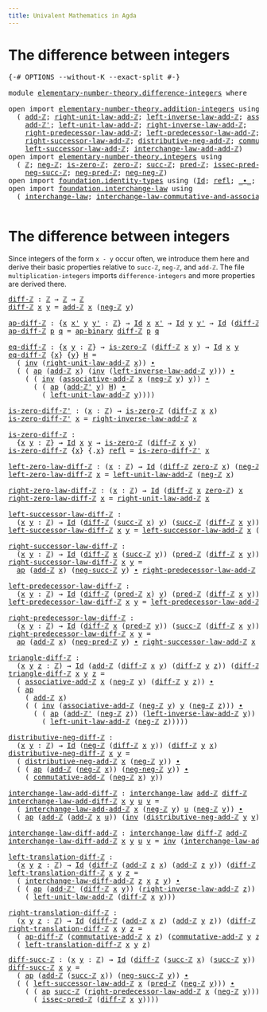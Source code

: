 ```yaml
---
title: Univalent Mathematics in Agda
---
```


# The difference between integers

<pre class="Agda"><a id="90" class="Symbol">{-#</a> <a id="94" class="Keyword">OPTIONS</a> <a id="102" class="Pragma">--without-K</a> <a id="114" class="Pragma">--exact-split</a> <a id="128" class="Symbol">#-}</a>

<a id="133" class="Keyword">module</a> <a id="140" href="elementary-number-theory.difference-integers.html" class="Module">elementary-number-theory.difference-integers</a> <a id="185" class="Keyword">where</a>

<a id="192" class="Keyword">open</a> <a id="197" class="Keyword">import</a> <a id="204" href="elementary-number-theory.addition-integers.html" class="Module">elementary-number-theory.addition-integers</a> <a id="247" class="Keyword">using</a>
  <a id="255" class="Symbol">(</a> <a id="257" href="elementary-number-theory.addition-integers.html#1489" class="Function">add-ℤ</a><a id="262" class="Symbol">;</a> <a id="264" href="elementary-number-theory.addition-integers.html#2042" class="Function">right-unit-law-add-ℤ</a><a id="284" class="Symbol">;</a> <a id="286" href="elementary-number-theory.addition-integers.html#7226" class="Function">left-inverse-law-add-ℤ</a><a id="308" class="Symbol">;</a> <a id="310" href="elementary-number-theory.addition-integers.html#5297" class="Function">associative-add-ℤ</a><a id="327" class="Symbol">;</a>
    <a id="333" href="elementary-number-theory.addition-integers.html#1723" class="Function">add-ℤ&#39;</a><a id="339" class="Symbol">;</a> <a id="341" href="elementary-number-theory.addition-integers.html#1948" class="Function">left-unit-law-add-ℤ</a><a id="360" class="Symbol">;</a> <a id="362" href="elementary-number-theory.addition-integers.html#7735" class="Function">right-inverse-law-add-ℤ</a><a id="385" class="Symbol">;</a>
    <a id="391" href="elementary-number-theory.addition-integers.html#2920" class="Function">right-predecessor-law-add-ℤ</a><a id="418" class="Symbol">;</a> <a id="420" href="elementary-number-theory.addition-integers.html#2438" class="Function">left-predecessor-law-add-ℤ</a><a id="446" class="Symbol">;</a>
    <a id="452" href="elementary-number-theory.addition-integers.html#4028" class="Function">right-successor-law-add-ℤ</a><a id="477" class="Symbol">;</a> <a id="479" href="elementary-number-theory.addition-integers.html#10085" class="Function">distributive-neg-add-ℤ</a><a id="501" class="Symbol">;</a> <a id="503" href="elementary-number-theory.addition-integers.html#6445" class="Function">commutative-add-ℤ</a><a id="520" class="Symbol">;</a>
    <a id="526" href="elementary-number-theory.addition-integers.html#3561" class="Function">left-successor-law-add-ℤ</a><a id="550" class="Symbol">;</a> <a id="552" href="elementary-number-theory.addition-integers.html#8696" class="Function">interchange-law-add-add-ℤ</a><a id="577" class="Symbol">)</a>
<a id="579" class="Keyword">open</a> <a id="584" class="Keyword">import</a> <a id="591" href="elementary-number-theory.integers.html" class="Module">elementary-number-theory.integers</a> <a id="625" class="Keyword">using</a>
  <a id="633" class="Symbol">(</a> <a id="635" href="elementary-number-theory.integers.html#1867" class="Function">ℤ</a><a id="636" class="Symbol">;</a> <a id="638" href="elementary-number-theory.integers.html#3883" class="Function">neg-ℤ</a><a id="643" class="Symbol">;</a> <a id="645" href="elementary-number-theory.integers.html#2155" class="Function">is-zero-ℤ</a><a id="654" class="Symbol">;</a> <a id="656" href="elementary-number-theory.integers.html#2119" class="Function">zero-ℤ</a><a id="662" class="Symbol">;</a> <a id="664" href="elementary-number-theory.integers.html#3458" class="Function">succ-ℤ</a><a id="670" class="Symbol">;</a> <a id="672" href="elementary-number-theory.integers.html#3611" class="Function">pred-ℤ</a><a id="678" class="Symbol">;</a> <a id="680" href="elementary-number-theory.integers.html#4335" class="Function">issec-pred-ℤ</a><a id="692" class="Symbol">;</a>
    <a id="698" href="elementary-number-theory.integers.html#6377" class="Function">neg-succ-ℤ</a><a id="708" class="Symbol">;</a> <a id="710" href="elementary-number-theory.integers.html#6173" class="Function">neg-pred-ℤ</a><a id="720" class="Symbol">;</a> <a id="722" href="elementary-number-theory.integers.html#5621" class="Function">neg-neg-ℤ</a><a id="731" class="Symbol">)</a>
<a id="733" class="Keyword">open</a> <a id="738" class="Keyword">import</a> <a id="745" href="foundation.identity-types.html" class="Module">foundation.identity-types</a> <a id="771" class="Keyword">using</a> <a id="777" class="Symbol">(</a><a id="778" href="foundation-core.identity-types.html#641" class="Datatype">Id</a><a id="780" class="Symbol">;</a> <a id="782" href="foundation-core.identity-types.html#694" class="InductiveConstructor">refl</a><a id="786" class="Symbol">;</a> <a id="788" href="foundation-core.identity-types.html#1239" class="Function Operator">_∙_</a><a id="791" class="Symbol">;</a> <a id="793" href="foundation-core.identity-types.html#1552" class="Function">inv</a><a id="796" class="Symbol">;</a> <a id="798" href="foundation-core.identity-types.html#2853" class="Function">ap</a><a id="800" class="Symbol">;</a> <a id="802" href="foundation-core.identity-types.html#6352" class="Function">ap-binary</a><a id="811" class="Symbol">)</a>
<a id="813" class="Keyword">open</a> <a id="818" class="Keyword">import</a> <a id="825" href="foundation.interchange-law.html" class="Module">foundation.interchange-law</a> <a id="852" class="Keyword">using</a>
  <a id="860" class="Symbol">(</a> <a id="862" href="foundation.interchange-law.html#1641" class="Function">interchange-law</a><a id="877" class="Symbol">;</a> <a id="879" href="foundation.interchange-law.html#1762" class="Function">interchange-law-commutative-and-associative</a><a id="922" class="Symbol">)</a>

</pre>
# The difference between integers

Since integers of the form `x - y` occur often, we introduce them here and derive their basic properties relative to `succ-ℤ`, `neg-ℤ`, and `add-ℤ`. The file `multiplication-integers` imports `difference-integers` and more properties are derived there.

<pre class="Agda"><a id="diff-ℤ"></a><a id="1223" href="elementary-number-theory.difference-integers.html#1223" class="Function">diff-ℤ</a> <a id="1230" class="Symbol">:</a> <a id="1232" href="elementary-number-theory.integers.html#1867" class="Function">ℤ</a> <a id="1234" class="Symbol">→</a> <a id="1236" href="elementary-number-theory.integers.html#1867" class="Function">ℤ</a> <a id="1238" class="Symbol">→</a> <a id="1240" href="elementary-number-theory.integers.html#1867" class="Function">ℤ</a>
<a id="1242" href="elementary-number-theory.difference-integers.html#1223" class="Function">diff-ℤ</a> <a id="1249" href="elementary-number-theory.difference-integers.html#1249" class="Bound">x</a> <a id="1251" href="elementary-number-theory.difference-integers.html#1251" class="Bound">y</a> <a id="1253" class="Symbol">=</a> <a id="1255" href="elementary-number-theory.addition-integers.html#1489" class="Function">add-ℤ</a> <a id="1261" href="elementary-number-theory.difference-integers.html#1249" class="Bound">x</a> <a id="1263" class="Symbol">(</a><a id="1264" href="elementary-number-theory.integers.html#3883" class="Function">neg-ℤ</a> <a id="1270" href="elementary-number-theory.difference-integers.html#1251" class="Bound">y</a><a id="1271" class="Symbol">)</a>

<a id="ap-diff-ℤ"></a><a id="1274" href="elementary-number-theory.difference-integers.html#1274" class="Function">ap-diff-ℤ</a> <a id="1284" class="Symbol">:</a> <a id="1286" class="Symbol">{</a><a id="1287" href="elementary-number-theory.difference-integers.html#1287" class="Bound">x</a> <a id="1289" href="elementary-number-theory.difference-integers.html#1289" class="Bound">x&#39;</a> <a id="1292" href="elementary-number-theory.difference-integers.html#1292" class="Bound">y</a> <a id="1294" href="elementary-number-theory.difference-integers.html#1294" class="Bound">y&#39;</a> <a id="1297" class="Symbol">:</a> <a id="1299" href="elementary-number-theory.integers.html#1867" class="Function">ℤ</a><a id="1300" class="Symbol">}</a> <a id="1302" class="Symbol">→</a> <a id="1304" href="foundation-core.identity-types.html#641" class="Datatype">Id</a> <a id="1307" href="elementary-number-theory.difference-integers.html#1287" class="Bound">x</a> <a id="1309" href="elementary-number-theory.difference-integers.html#1289" class="Bound">x&#39;</a> <a id="1312" class="Symbol">→</a> <a id="1314" href="foundation-core.identity-types.html#641" class="Datatype">Id</a> <a id="1317" href="elementary-number-theory.difference-integers.html#1292" class="Bound">y</a> <a id="1319" href="elementary-number-theory.difference-integers.html#1294" class="Bound">y&#39;</a> <a id="1322" class="Symbol">→</a> <a id="1324" href="foundation-core.identity-types.html#641" class="Datatype">Id</a> <a id="1327" class="Symbol">(</a><a id="1328" href="elementary-number-theory.difference-integers.html#1223" class="Function">diff-ℤ</a> <a id="1335" href="elementary-number-theory.difference-integers.html#1287" class="Bound">x</a> <a id="1337" href="elementary-number-theory.difference-integers.html#1292" class="Bound">y</a><a id="1338" class="Symbol">)</a> <a id="1340" class="Symbol">(</a><a id="1341" href="elementary-number-theory.difference-integers.html#1223" class="Function">diff-ℤ</a> <a id="1348" href="elementary-number-theory.difference-integers.html#1289" class="Bound">x&#39;</a> <a id="1351" href="elementary-number-theory.difference-integers.html#1294" class="Bound">y&#39;</a><a id="1353" class="Symbol">)</a>
<a id="1355" href="elementary-number-theory.difference-integers.html#1274" class="Function">ap-diff-ℤ</a> <a id="1365" href="elementary-number-theory.difference-integers.html#1365" class="Bound">p</a> <a id="1367" href="elementary-number-theory.difference-integers.html#1367" class="Bound">q</a> <a id="1369" class="Symbol">=</a> <a id="1371" href="foundation-core.identity-types.html#6352" class="Function">ap-binary</a> <a id="1381" href="elementary-number-theory.difference-integers.html#1223" class="Function">diff-ℤ</a> <a id="1388" href="elementary-number-theory.difference-integers.html#1365" class="Bound">p</a> <a id="1390" href="elementary-number-theory.difference-integers.html#1367" class="Bound">q</a>

<a id="eq-diff-ℤ"></a><a id="1393" href="elementary-number-theory.difference-integers.html#1393" class="Function">eq-diff-ℤ</a> <a id="1403" class="Symbol">:</a> <a id="1405" class="Symbol">{</a><a id="1406" href="elementary-number-theory.difference-integers.html#1406" class="Bound">x</a> <a id="1408" href="elementary-number-theory.difference-integers.html#1408" class="Bound">y</a> <a id="1410" class="Symbol">:</a> <a id="1412" href="elementary-number-theory.integers.html#1867" class="Function">ℤ</a><a id="1413" class="Symbol">}</a> <a id="1415" class="Symbol">→</a> <a id="1417" href="elementary-number-theory.integers.html#2155" class="Function">is-zero-ℤ</a> <a id="1427" class="Symbol">(</a><a id="1428" href="elementary-number-theory.difference-integers.html#1223" class="Function">diff-ℤ</a> <a id="1435" href="elementary-number-theory.difference-integers.html#1406" class="Bound">x</a> <a id="1437" href="elementary-number-theory.difference-integers.html#1408" class="Bound">y</a><a id="1438" class="Symbol">)</a> <a id="1440" class="Symbol">→</a> <a id="1442" href="foundation-core.identity-types.html#641" class="Datatype">Id</a> <a id="1445" href="elementary-number-theory.difference-integers.html#1406" class="Bound">x</a> <a id="1447" href="elementary-number-theory.difference-integers.html#1408" class="Bound">y</a>
<a id="1449" href="elementary-number-theory.difference-integers.html#1393" class="Function">eq-diff-ℤ</a> <a id="1459" class="Symbol">{</a><a id="1460" href="elementary-number-theory.difference-integers.html#1460" class="Bound">x</a><a id="1461" class="Symbol">}</a> <a id="1463" class="Symbol">{</a><a id="1464" href="elementary-number-theory.difference-integers.html#1464" class="Bound">y</a><a id="1465" class="Symbol">}</a> <a id="1467" href="elementary-number-theory.difference-integers.html#1467" class="Bound">H</a> <a id="1469" class="Symbol">=</a>
  <a id="1473" class="Symbol">(</a> <a id="1475" href="foundation-core.identity-types.html#1552" class="Function">inv</a> <a id="1479" class="Symbol">(</a><a id="1480" href="elementary-number-theory.addition-integers.html#2042" class="Function">right-unit-law-add-ℤ</a> <a id="1501" href="elementary-number-theory.difference-integers.html#1460" class="Bound">x</a><a id="1502" class="Symbol">))</a> <a id="1505" href="foundation-core.identity-types.html#1239" class="Function Operator">∙</a>
  <a id="1509" class="Symbol">(</a> <a id="1511" class="Symbol">(</a> <a id="1513" href="foundation-core.identity-types.html#2853" class="Function">ap</a> <a id="1516" class="Symbol">(</a><a id="1517" href="elementary-number-theory.addition-integers.html#1489" class="Function">add-ℤ</a> <a id="1523" href="elementary-number-theory.difference-integers.html#1460" class="Bound">x</a><a id="1524" class="Symbol">)</a> <a id="1526" class="Symbol">(</a><a id="1527" href="foundation-core.identity-types.html#1552" class="Function">inv</a> <a id="1531" class="Symbol">(</a><a id="1532" href="elementary-number-theory.addition-integers.html#7226" class="Function">left-inverse-law-add-ℤ</a> <a id="1555" href="elementary-number-theory.difference-integers.html#1464" class="Bound">y</a><a id="1556" class="Symbol">)))</a> <a id="1560" href="foundation-core.identity-types.html#1239" class="Function Operator">∙</a>
    <a id="1566" class="Symbol">(</a> <a id="1568" class="Symbol">(</a> <a id="1570" href="foundation-core.identity-types.html#1552" class="Function">inv</a> <a id="1574" class="Symbol">(</a><a id="1575" href="elementary-number-theory.addition-integers.html#5297" class="Function">associative-add-ℤ</a> <a id="1593" href="elementary-number-theory.difference-integers.html#1460" class="Bound">x</a> <a id="1595" class="Symbol">(</a><a id="1596" href="elementary-number-theory.integers.html#3883" class="Function">neg-ℤ</a> <a id="1602" href="elementary-number-theory.difference-integers.html#1464" class="Bound">y</a><a id="1603" class="Symbol">)</a> <a id="1605" href="elementary-number-theory.difference-integers.html#1464" class="Bound">y</a><a id="1606" class="Symbol">))</a> <a id="1609" href="foundation-core.identity-types.html#1239" class="Function Operator">∙</a>
      <a id="1617" class="Symbol">(</a> <a id="1619" class="Symbol">(</a> <a id="1621" href="foundation-core.identity-types.html#2853" class="Function">ap</a> <a id="1624" class="Symbol">(</a><a id="1625" href="elementary-number-theory.addition-integers.html#1723" class="Function">add-ℤ&#39;</a> <a id="1632" href="elementary-number-theory.difference-integers.html#1464" class="Bound">y</a><a id="1633" class="Symbol">)</a> <a id="1635" href="elementary-number-theory.difference-integers.html#1467" class="Bound">H</a><a id="1636" class="Symbol">)</a> <a id="1638" href="foundation-core.identity-types.html#1239" class="Function Operator">∙</a>
        <a id="1648" class="Symbol">(</a> <a id="1650" href="elementary-number-theory.addition-integers.html#1948" class="Function">left-unit-law-add-ℤ</a> <a id="1670" href="elementary-number-theory.difference-integers.html#1464" class="Bound">y</a><a id="1671" class="Symbol">))))</a>

<a id="is-zero-diff-ℤ&#39;"></a><a id="1677" href="elementary-number-theory.difference-integers.html#1677" class="Function">is-zero-diff-ℤ&#39;</a> <a id="1693" class="Symbol">:</a> <a id="1695" class="Symbol">(</a><a id="1696" href="elementary-number-theory.difference-integers.html#1696" class="Bound">x</a> <a id="1698" class="Symbol">:</a> <a id="1700" href="elementary-number-theory.integers.html#1867" class="Function">ℤ</a><a id="1701" class="Symbol">)</a> <a id="1703" class="Symbol">→</a> <a id="1705" href="elementary-number-theory.integers.html#2155" class="Function">is-zero-ℤ</a> <a id="1715" class="Symbol">(</a><a id="1716" href="elementary-number-theory.difference-integers.html#1223" class="Function">diff-ℤ</a> <a id="1723" href="elementary-number-theory.difference-integers.html#1696" class="Bound">x</a> <a id="1725" href="elementary-number-theory.difference-integers.html#1696" class="Bound">x</a><a id="1726" class="Symbol">)</a>
<a id="1728" href="elementary-number-theory.difference-integers.html#1677" class="Function">is-zero-diff-ℤ&#39;</a> <a id="1744" href="elementary-number-theory.difference-integers.html#1744" class="Bound">x</a> <a id="1746" class="Symbol">=</a> <a id="1748" href="elementary-number-theory.addition-integers.html#7735" class="Function">right-inverse-law-add-ℤ</a> <a id="1772" href="elementary-number-theory.difference-integers.html#1744" class="Bound">x</a>

<a id="is-zero-diff-ℤ"></a><a id="1775" href="elementary-number-theory.difference-integers.html#1775" class="Function">is-zero-diff-ℤ</a> <a id="1790" class="Symbol">:</a>
  <a id="1794" class="Symbol">{</a><a id="1795" href="elementary-number-theory.difference-integers.html#1795" class="Bound">x</a> <a id="1797" href="elementary-number-theory.difference-integers.html#1797" class="Bound">y</a> <a id="1799" class="Symbol">:</a> <a id="1801" href="elementary-number-theory.integers.html#1867" class="Function">ℤ</a><a id="1802" class="Symbol">}</a> <a id="1804" class="Symbol">→</a> <a id="1806" href="foundation-core.identity-types.html#641" class="Datatype">Id</a> <a id="1809" href="elementary-number-theory.difference-integers.html#1795" class="Bound">x</a> <a id="1811" href="elementary-number-theory.difference-integers.html#1797" class="Bound">y</a> <a id="1813" class="Symbol">→</a> <a id="1815" href="elementary-number-theory.integers.html#2155" class="Function">is-zero-ℤ</a> <a id="1825" class="Symbol">(</a><a id="1826" href="elementary-number-theory.difference-integers.html#1223" class="Function">diff-ℤ</a> <a id="1833" href="elementary-number-theory.difference-integers.html#1795" class="Bound">x</a> <a id="1835" href="elementary-number-theory.difference-integers.html#1797" class="Bound">y</a><a id="1836" class="Symbol">)</a>
<a id="1838" href="elementary-number-theory.difference-integers.html#1775" class="Function">is-zero-diff-ℤ</a> <a id="1853" class="Symbol">{</a><a id="1854" href="elementary-number-theory.difference-integers.html#1854" class="Bound">x</a><a id="1855" class="Symbol">}</a> <a id="1857" class="Symbol">{</a><a id="1858" class="DottedPattern Symbol">.</a><a id="1859" href="elementary-number-theory.difference-integers.html#1854" class="DottedPattern Bound">x</a><a id="1860" class="Symbol">}</a> <a id="1862" href="foundation-core.identity-types.html#694" class="InductiveConstructor">refl</a> <a id="1867" class="Symbol">=</a> <a id="1869" href="elementary-number-theory.difference-integers.html#1677" class="Function">is-zero-diff-ℤ&#39;</a> <a id="1885" href="elementary-number-theory.difference-integers.html#1854" class="Bound">x</a>

<a id="left-zero-law-diff-ℤ"></a><a id="1888" href="elementary-number-theory.difference-integers.html#1888" class="Function">left-zero-law-diff-ℤ</a> <a id="1909" class="Symbol">:</a> <a id="1911" class="Symbol">(</a><a id="1912" href="elementary-number-theory.difference-integers.html#1912" class="Bound">x</a> <a id="1914" class="Symbol">:</a> <a id="1916" href="elementary-number-theory.integers.html#1867" class="Function">ℤ</a><a id="1917" class="Symbol">)</a> <a id="1919" class="Symbol">→</a> <a id="1921" href="foundation-core.identity-types.html#641" class="Datatype">Id</a> <a id="1924" class="Symbol">(</a><a id="1925" href="elementary-number-theory.difference-integers.html#1223" class="Function">diff-ℤ</a> <a id="1932" href="elementary-number-theory.integers.html#2119" class="Function">zero-ℤ</a> <a id="1939" href="elementary-number-theory.difference-integers.html#1912" class="Bound">x</a><a id="1940" class="Symbol">)</a> <a id="1942" class="Symbol">(</a><a id="1943" href="elementary-number-theory.integers.html#3883" class="Function">neg-ℤ</a> <a id="1949" href="elementary-number-theory.difference-integers.html#1912" class="Bound">x</a><a id="1950" class="Symbol">)</a>
<a id="1952" href="elementary-number-theory.difference-integers.html#1888" class="Function">left-zero-law-diff-ℤ</a> <a id="1973" href="elementary-number-theory.difference-integers.html#1973" class="Bound">x</a> <a id="1975" class="Symbol">=</a> <a id="1977" href="elementary-number-theory.addition-integers.html#1948" class="Function">left-unit-law-add-ℤ</a> <a id="1997" class="Symbol">(</a><a id="1998" href="elementary-number-theory.integers.html#3883" class="Function">neg-ℤ</a> <a id="2004" href="elementary-number-theory.difference-integers.html#1973" class="Bound">x</a><a id="2005" class="Symbol">)</a>

<a id="right-zero-law-diff-ℤ"></a><a id="2008" href="elementary-number-theory.difference-integers.html#2008" class="Function">right-zero-law-diff-ℤ</a> <a id="2030" class="Symbol">:</a> <a id="2032" class="Symbol">(</a><a id="2033" href="elementary-number-theory.difference-integers.html#2033" class="Bound">x</a> <a id="2035" class="Symbol">:</a> <a id="2037" href="elementary-number-theory.integers.html#1867" class="Function">ℤ</a><a id="2038" class="Symbol">)</a> <a id="2040" class="Symbol">→</a> <a id="2042" href="foundation-core.identity-types.html#641" class="Datatype">Id</a> <a id="2045" class="Symbol">(</a><a id="2046" href="elementary-number-theory.difference-integers.html#1223" class="Function">diff-ℤ</a> <a id="2053" href="elementary-number-theory.difference-integers.html#2033" class="Bound">x</a> <a id="2055" href="elementary-number-theory.integers.html#2119" class="Function">zero-ℤ</a><a id="2061" class="Symbol">)</a> <a id="2063" href="elementary-number-theory.difference-integers.html#2033" class="Bound">x</a>
<a id="2065" href="elementary-number-theory.difference-integers.html#2008" class="Function">right-zero-law-diff-ℤ</a> <a id="2087" href="elementary-number-theory.difference-integers.html#2087" class="Bound">x</a> <a id="2089" class="Symbol">=</a> <a id="2091" href="elementary-number-theory.addition-integers.html#2042" class="Function">right-unit-law-add-ℤ</a> <a id="2112" href="elementary-number-theory.difference-integers.html#2087" class="Bound">x</a>

<a id="left-successor-law-diff-ℤ"></a><a id="2115" href="elementary-number-theory.difference-integers.html#2115" class="Function">left-successor-law-diff-ℤ</a> <a id="2141" class="Symbol">:</a>
  <a id="2145" class="Symbol">(</a><a id="2146" href="elementary-number-theory.difference-integers.html#2146" class="Bound">x</a> <a id="2148" href="elementary-number-theory.difference-integers.html#2148" class="Bound">y</a> <a id="2150" class="Symbol">:</a> <a id="2152" href="elementary-number-theory.integers.html#1867" class="Function">ℤ</a><a id="2153" class="Symbol">)</a> <a id="2155" class="Symbol">→</a> <a id="2157" href="foundation-core.identity-types.html#641" class="Datatype">Id</a> <a id="2160" class="Symbol">(</a><a id="2161" href="elementary-number-theory.difference-integers.html#1223" class="Function">diff-ℤ</a> <a id="2168" class="Symbol">(</a><a id="2169" href="elementary-number-theory.integers.html#3458" class="Function">succ-ℤ</a> <a id="2176" href="elementary-number-theory.difference-integers.html#2146" class="Bound">x</a><a id="2177" class="Symbol">)</a> <a id="2179" href="elementary-number-theory.difference-integers.html#2148" class="Bound">y</a><a id="2180" class="Symbol">)</a> <a id="2182" class="Symbol">(</a><a id="2183" href="elementary-number-theory.integers.html#3458" class="Function">succ-ℤ</a> <a id="2190" class="Symbol">(</a><a id="2191" href="elementary-number-theory.difference-integers.html#1223" class="Function">diff-ℤ</a> <a id="2198" href="elementary-number-theory.difference-integers.html#2146" class="Bound">x</a> <a id="2200" href="elementary-number-theory.difference-integers.html#2148" class="Bound">y</a><a id="2201" class="Symbol">))</a>
<a id="2204" href="elementary-number-theory.difference-integers.html#2115" class="Function">left-successor-law-diff-ℤ</a> <a id="2230" href="elementary-number-theory.difference-integers.html#2230" class="Bound">x</a> <a id="2232" href="elementary-number-theory.difference-integers.html#2232" class="Bound">y</a> <a id="2234" class="Symbol">=</a> <a id="2236" href="elementary-number-theory.addition-integers.html#3561" class="Function">left-successor-law-add-ℤ</a> <a id="2261" href="elementary-number-theory.difference-integers.html#2230" class="Bound">x</a> <a id="2263" class="Symbol">(</a><a id="2264" href="elementary-number-theory.integers.html#3883" class="Function">neg-ℤ</a> <a id="2270" href="elementary-number-theory.difference-integers.html#2232" class="Bound">y</a><a id="2271" class="Symbol">)</a>

<a id="right-successor-law-diff-ℤ"></a><a id="2274" href="elementary-number-theory.difference-integers.html#2274" class="Function">right-successor-law-diff-ℤ</a> <a id="2301" class="Symbol">:</a>
  <a id="2305" class="Symbol">(</a><a id="2306" href="elementary-number-theory.difference-integers.html#2306" class="Bound">x</a> <a id="2308" href="elementary-number-theory.difference-integers.html#2308" class="Bound">y</a> <a id="2310" class="Symbol">:</a> <a id="2312" href="elementary-number-theory.integers.html#1867" class="Function">ℤ</a><a id="2313" class="Symbol">)</a> <a id="2315" class="Symbol">→</a> <a id="2317" href="foundation-core.identity-types.html#641" class="Datatype">Id</a> <a id="2320" class="Symbol">(</a><a id="2321" href="elementary-number-theory.difference-integers.html#1223" class="Function">diff-ℤ</a> <a id="2328" href="elementary-number-theory.difference-integers.html#2306" class="Bound">x</a> <a id="2330" class="Symbol">(</a><a id="2331" href="elementary-number-theory.integers.html#3458" class="Function">succ-ℤ</a> <a id="2338" href="elementary-number-theory.difference-integers.html#2308" class="Bound">y</a><a id="2339" class="Symbol">))</a> <a id="2342" class="Symbol">(</a><a id="2343" href="elementary-number-theory.integers.html#3611" class="Function">pred-ℤ</a> <a id="2350" class="Symbol">(</a><a id="2351" href="elementary-number-theory.difference-integers.html#1223" class="Function">diff-ℤ</a> <a id="2358" href="elementary-number-theory.difference-integers.html#2306" class="Bound">x</a> <a id="2360" href="elementary-number-theory.difference-integers.html#2308" class="Bound">y</a><a id="2361" class="Symbol">))</a>
<a id="2364" href="elementary-number-theory.difference-integers.html#2274" class="Function">right-successor-law-diff-ℤ</a> <a id="2391" href="elementary-number-theory.difference-integers.html#2391" class="Bound">x</a> <a id="2393" href="elementary-number-theory.difference-integers.html#2393" class="Bound">y</a> <a id="2395" class="Symbol">=</a>
  <a id="2399" href="foundation-core.identity-types.html#2853" class="Function">ap</a> <a id="2402" class="Symbol">(</a><a id="2403" href="elementary-number-theory.addition-integers.html#1489" class="Function">add-ℤ</a> <a id="2409" href="elementary-number-theory.difference-integers.html#2391" class="Bound">x</a><a id="2410" class="Symbol">)</a> <a id="2412" class="Symbol">(</a><a id="2413" href="elementary-number-theory.integers.html#6377" class="Function">neg-succ-ℤ</a> <a id="2424" href="elementary-number-theory.difference-integers.html#2393" class="Bound">y</a><a id="2425" class="Symbol">)</a> <a id="2427" href="foundation-core.identity-types.html#1239" class="Function Operator">∙</a> <a id="2429" href="elementary-number-theory.addition-integers.html#2920" class="Function">right-predecessor-law-add-ℤ</a> <a id="2457" href="elementary-number-theory.difference-integers.html#2391" class="Bound">x</a> <a id="2459" class="Symbol">(</a><a id="2460" href="elementary-number-theory.integers.html#3883" class="Function">neg-ℤ</a> <a id="2466" href="elementary-number-theory.difference-integers.html#2393" class="Bound">y</a><a id="2467" class="Symbol">)</a>

<a id="left-predecessor-law-diff-ℤ"></a><a id="2470" href="elementary-number-theory.difference-integers.html#2470" class="Function">left-predecessor-law-diff-ℤ</a> <a id="2498" class="Symbol">:</a>
  <a id="2502" class="Symbol">(</a><a id="2503" href="elementary-number-theory.difference-integers.html#2503" class="Bound">x</a> <a id="2505" href="elementary-number-theory.difference-integers.html#2505" class="Bound">y</a> <a id="2507" class="Symbol">:</a> <a id="2509" href="elementary-number-theory.integers.html#1867" class="Function">ℤ</a><a id="2510" class="Symbol">)</a> <a id="2512" class="Symbol">→</a> <a id="2514" href="foundation-core.identity-types.html#641" class="Datatype">Id</a> <a id="2517" class="Symbol">(</a><a id="2518" href="elementary-number-theory.difference-integers.html#1223" class="Function">diff-ℤ</a> <a id="2525" class="Symbol">(</a><a id="2526" href="elementary-number-theory.integers.html#3611" class="Function">pred-ℤ</a> <a id="2533" href="elementary-number-theory.difference-integers.html#2503" class="Bound">x</a><a id="2534" class="Symbol">)</a> <a id="2536" href="elementary-number-theory.difference-integers.html#2505" class="Bound">y</a><a id="2537" class="Symbol">)</a> <a id="2539" class="Symbol">(</a><a id="2540" href="elementary-number-theory.integers.html#3611" class="Function">pred-ℤ</a> <a id="2547" class="Symbol">(</a><a id="2548" href="elementary-number-theory.difference-integers.html#1223" class="Function">diff-ℤ</a> <a id="2555" href="elementary-number-theory.difference-integers.html#2503" class="Bound">x</a> <a id="2557" href="elementary-number-theory.difference-integers.html#2505" class="Bound">y</a><a id="2558" class="Symbol">))</a>
<a id="2561" href="elementary-number-theory.difference-integers.html#2470" class="Function">left-predecessor-law-diff-ℤ</a> <a id="2589" href="elementary-number-theory.difference-integers.html#2589" class="Bound">x</a> <a id="2591" href="elementary-number-theory.difference-integers.html#2591" class="Bound">y</a> <a id="2593" class="Symbol">=</a> <a id="2595" href="elementary-number-theory.addition-integers.html#2438" class="Function">left-predecessor-law-add-ℤ</a> <a id="2622" href="elementary-number-theory.difference-integers.html#2589" class="Bound">x</a> <a id="2624" class="Symbol">(</a><a id="2625" href="elementary-number-theory.integers.html#3883" class="Function">neg-ℤ</a> <a id="2631" href="elementary-number-theory.difference-integers.html#2591" class="Bound">y</a><a id="2632" class="Symbol">)</a>

<a id="right-predecessor-law-diff-ℤ"></a><a id="2635" href="elementary-number-theory.difference-integers.html#2635" class="Function">right-predecessor-law-diff-ℤ</a> <a id="2664" class="Symbol">:</a>
  <a id="2668" class="Symbol">(</a><a id="2669" href="elementary-number-theory.difference-integers.html#2669" class="Bound">x</a> <a id="2671" href="elementary-number-theory.difference-integers.html#2671" class="Bound">y</a> <a id="2673" class="Symbol">:</a> <a id="2675" href="elementary-number-theory.integers.html#1867" class="Function">ℤ</a><a id="2676" class="Symbol">)</a> <a id="2678" class="Symbol">→</a> <a id="2680" href="foundation-core.identity-types.html#641" class="Datatype">Id</a> <a id="2683" class="Symbol">(</a><a id="2684" href="elementary-number-theory.difference-integers.html#1223" class="Function">diff-ℤ</a> <a id="2691" href="elementary-number-theory.difference-integers.html#2669" class="Bound">x</a> <a id="2693" class="Symbol">(</a><a id="2694" href="elementary-number-theory.integers.html#3611" class="Function">pred-ℤ</a> <a id="2701" href="elementary-number-theory.difference-integers.html#2671" class="Bound">y</a><a id="2702" class="Symbol">))</a> <a id="2705" class="Symbol">(</a><a id="2706" href="elementary-number-theory.integers.html#3458" class="Function">succ-ℤ</a> <a id="2713" class="Symbol">(</a><a id="2714" href="elementary-number-theory.difference-integers.html#1223" class="Function">diff-ℤ</a> <a id="2721" href="elementary-number-theory.difference-integers.html#2669" class="Bound">x</a> <a id="2723" href="elementary-number-theory.difference-integers.html#2671" class="Bound">y</a><a id="2724" class="Symbol">))</a>
<a id="2727" href="elementary-number-theory.difference-integers.html#2635" class="Function">right-predecessor-law-diff-ℤ</a> <a id="2756" href="elementary-number-theory.difference-integers.html#2756" class="Bound">x</a> <a id="2758" href="elementary-number-theory.difference-integers.html#2758" class="Bound">y</a> <a id="2760" class="Symbol">=</a>
  <a id="2764" href="foundation-core.identity-types.html#2853" class="Function">ap</a> <a id="2767" class="Symbol">(</a><a id="2768" href="elementary-number-theory.addition-integers.html#1489" class="Function">add-ℤ</a> <a id="2774" href="elementary-number-theory.difference-integers.html#2756" class="Bound">x</a><a id="2775" class="Symbol">)</a> <a id="2777" class="Symbol">(</a><a id="2778" href="elementary-number-theory.integers.html#6173" class="Function">neg-pred-ℤ</a> <a id="2789" href="elementary-number-theory.difference-integers.html#2758" class="Bound">y</a><a id="2790" class="Symbol">)</a> <a id="2792" href="foundation-core.identity-types.html#1239" class="Function Operator">∙</a> <a id="2794" href="elementary-number-theory.addition-integers.html#4028" class="Function">right-successor-law-add-ℤ</a> <a id="2820" href="elementary-number-theory.difference-integers.html#2756" class="Bound">x</a> <a id="2822" class="Symbol">(</a><a id="2823" href="elementary-number-theory.integers.html#3883" class="Function">neg-ℤ</a> <a id="2829" href="elementary-number-theory.difference-integers.html#2758" class="Bound">y</a><a id="2830" class="Symbol">)</a>

<a id="triangle-diff-ℤ"></a><a id="2833" href="elementary-number-theory.difference-integers.html#2833" class="Function">triangle-diff-ℤ</a> <a id="2849" class="Symbol">:</a>
  <a id="2853" class="Symbol">(</a><a id="2854" href="elementary-number-theory.difference-integers.html#2854" class="Bound">x</a> <a id="2856" href="elementary-number-theory.difference-integers.html#2856" class="Bound">y</a> <a id="2858" href="elementary-number-theory.difference-integers.html#2858" class="Bound">z</a> <a id="2860" class="Symbol">:</a> <a id="2862" href="elementary-number-theory.integers.html#1867" class="Function">ℤ</a><a id="2863" class="Symbol">)</a> <a id="2865" class="Symbol">→</a> <a id="2867" href="foundation-core.identity-types.html#641" class="Datatype">Id</a> <a id="2870" class="Symbol">(</a><a id="2871" href="elementary-number-theory.addition-integers.html#1489" class="Function">add-ℤ</a> <a id="2877" class="Symbol">(</a><a id="2878" href="elementary-number-theory.difference-integers.html#1223" class="Function">diff-ℤ</a> <a id="2885" href="elementary-number-theory.difference-integers.html#2854" class="Bound">x</a> <a id="2887" href="elementary-number-theory.difference-integers.html#2856" class="Bound">y</a><a id="2888" class="Symbol">)</a> <a id="2890" class="Symbol">(</a><a id="2891" href="elementary-number-theory.difference-integers.html#1223" class="Function">diff-ℤ</a> <a id="2898" href="elementary-number-theory.difference-integers.html#2856" class="Bound">y</a> <a id="2900" href="elementary-number-theory.difference-integers.html#2858" class="Bound">z</a><a id="2901" class="Symbol">))</a> <a id="2904" class="Symbol">(</a><a id="2905" href="elementary-number-theory.difference-integers.html#1223" class="Function">diff-ℤ</a> <a id="2912" href="elementary-number-theory.difference-integers.html#2854" class="Bound">x</a> <a id="2914" href="elementary-number-theory.difference-integers.html#2858" class="Bound">z</a><a id="2915" class="Symbol">)</a>
<a id="2917" href="elementary-number-theory.difference-integers.html#2833" class="Function">triangle-diff-ℤ</a> <a id="2933" href="elementary-number-theory.difference-integers.html#2933" class="Bound">x</a> <a id="2935" href="elementary-number-theory.difference-integers.html#2935" class="Bound">y</a> <a id="2937" href="elementary-number-theory.difference-integers.html#2937" class="Bound">z</a> <a id="2939" class="Symbol">=</a>
  <a id="2943" class="Symbol">(</a> <a id="2945" href="elementary-number-theory.addition-integers.html#5297" class="Function">associative-add-ℤ</a> <a id="2963" href="elementary-number-theory.difference-integers.html#2933" class="Bound">x</a> <a id="2965" class="Symbol">(</a><a id="2966" href="elementary-number-theory.integers.html#3883" class="Function">neg-ℤ</a> <a id="2972" href="elementary-number-theory.difference-integers.html#2935" class="Bound">y</a><a id="2973" class="Symbol">)</a> <a id="2975" class="Symbol">(</a><a id="2976" href="elementary-number-theory.difference-integers.html#1223" class="Function">diff-ℤ</a> <a id="2983" href="elementary-number-theory.difference-integers.html#2935" class="Bound">y</a> <a id="2985" href="elementary-number-theory.difference-integers.html#2937" class="Bound">z</a><a id="2986" class="Symbol">))</a> <a id="2989" href="foundation-core.identity-types.html#1239" class="Function Operator">∙</a>
  <a id="2993" class="Symbol">(</a> <a id="2995" href="foundation-core.identity-types.html#2853" class="Function">ap</a>
    <a id="3002" class="Symbol">(</a> <a id="3004" href="elementary-number-theory.addition-integers.html#1489" class="Function">add-ℤ</a> <a id="3010" href="elementary-number-theory.difference-integers.html#2933" class="Bound">x</a><a id="3011" class="Symbol">)</a>
    <a id="3017" class="Symbol">(</a> <a id="3019" class="Symbol">(</a> <a id="3021" href="foundation-core.identity-types.html#1552" class="Function">inv</a> <a id="3025" class="Symbol">(</a><a id="3026" href="elementary-number-theory.addition-integers.html#5297" class="Function">associative-add-ℤ</a> <a id="3044" class="Symbol">(</a><a id="3045" href="elementary-number-theory.integers.html#3883" class="Function">neg-ℤ</a> <a id="3051" href="elementary-number-theory.difference-integers.html#2935" class="Bound">y</a><a id="3052" class="Symbol">)</a> <a id="3054" href="elementary-number-theory.difference-integers.html#2935" class="Bound">y</a> <a id="3056" class="Symbol">(</a><a id="3057" href="elementary-number-theory.integers.html#3883" class="Function">neg-ℤ</a> <a id="3063" href="elementary-number-theory.difference-integers.html#2937" class="Bound">z</a><a id="3064" class="Symbol">)))</a> <a id="3068" href="foundation-core.identity-types.html#1239" class="Function Operator">∙</a>
      <a id="3076" class="Symbol">(</a> <a id="3078" class="Symbol">(</a> <a id="3080" href="foundation-core.identity-types.html#2853" class="Function">ap</a> <a id="3083" class="Symbol">(</a><a id="3084" href="elementary-number-theory.addition-integers.html#1723" class="Function">add-ℤ&#39;</a> <a id="3091" class="Symbol">(</a><a id="3092" href="elementary-number-theory.integers.html#3883" class="Function">neg-ℤ</a> <a id="3098" href="elementary-number-theory.difference-integers.html#2937" class="Bound">z</a><a id="3099" class="Symbol">))</a> <a id="3102" class="Symbol">(</a><a id="3103" href="elementary-number-theory.addition-integers.html#7226" class="Function">left-inverse-law-add-ℤ</a> <a id="3126" href="elementary-number-theory.difference-integers.html#2935" class="Bound">y</a><a id="3127" class="Symbol">))</a> <a id="3130" href="foundation-core.identity-types.html#1239" class="Function Operator">∙</a>
        <a id="3140" class="Symbol">(</a> <a id="3142" href="elementary-number-theory.addition-integers.html#1948" class="Function">left-unit-law-add-ℤ</a> <a id="3162" class="Symbol">(</a><a id="3163" href="elementary-number-theory.integers.html#3883" class="Function">neg-ℤ</a> <a id="3169" href="elementary-number-theory.difference-integers.html#2937" class="Bound">z</a><a id="3170" class="Symbol">)))))</a>

<a id="distributive-neg-diff-ℤ"></a><a id="3177" href="elementary-number-theory.difference-integers.html#3177" class="Function">distributive-neg-diff-ℤ</a> <a id="3201" class="Symbol">:</a>
  <a id="3205" class="Symbol">(</a><a id="3206" href="elementary-number-theory.difference-integers.html#3206" class="Bound">x</a> <a id="3208" href="elementary-number-theory.difference-integers.html#3208" class="Bound">y</a> <a id="3210" class="Symbol">:</a> <a id="3212" href="elementary-number-theory.integers.html#1867" class="Function">ℤ</a><a id="3213" class="Symbol">)</a> <a id="3215" class="Symbol">→</a> <a id="3217" href="foundation-core.identity-types.html#641" class="Datatype">Id</a> <a id="3220" class="Symbol">(</a><a id="3221" href="elementary-number-theory.integers.html#3883" class="Function">neg-ℤ</a> <a id="3227" class="Symbol">(</a><a id="3228" href="elementary-number-theory.difference-integers.html#1223" class="Function">diff-ℤ</a> <a id="3235" href="elementary-number-theory.difference-integers.html#3206" class="Bound">x</a> <a id="3237" href="elementary-number-theory.difference-integers.html#3208" class="Bound">y</a><a id="3238" class="Symbol">))</a> <a id="3241" class="Symbol">(</a><a id="3242" href="elementary-number-theory.difference-integers.html#1223" class="Function">diff-ℤ</a> <a id="3249" href="elementary-number-theory.difference-integers.html#3208" class="Bound">y</a> <a id="3251" href="elementary-number-theory.difference-integers.html#3206" class="Bound">x</a><a id="3252" class="Symbol">)</a>
<a id="3254" href="elementary-number-theory.difference-integers.html#3177" class="Function">distributive-neg-diff-ℤ</a> <a id="3278" href="elementary-number-theory.difference-integers.html#3278" class="Bound">x</a> <a id="3280" href="elementary-number-theory.difference-integers.html#3280" class="Bound">y</a> <a id="3282" class="Symbol">=</a>
  <a id="3286" class="Symbol">(</a> <a id="3288" href="elementary-number-theory.addition-integers.html#10085" class="Function">distributive-neg-add-ℤ</a> <a id="3311" href="elementary-number-theory.difference-integers.html#3278" class="Bound">x</a> <a id="3313" class="Symbol">(</a><a id="3314" href="elementary-number-theory.integers.html#3883" class="Function">neg-ℤ</a> <a id="3320" href="elementary-number-theory.difference-integers.html#3280" class="Bound">y</a><a id="3321" class="Symbol">))</a> <a id="3324" href="foundation-core.identity-types.html#1239" class="Function Operator">∙</a>
  <a id="3328" class="Symbol">(</a> <a id="3330" class="Symbol">(</a> <a id="3332" href="foundation-core.identity-types.html#2853" class="Function">ap</a> <a id="3335" class="Symbol">(</a><a id="3336" href="elementary-number-theory.addition-integers.html#1489" class="Function">add-ℤ</a> <a id="3342" class="Symbol">(</a><a id="3343" href="elementary-number-theory.integers.html#3883" class="Function">neg-ℤ</a> <a id="3349" href="elementary-number-theory.difference-integers.html#3278" class="Bound">x</a><a id="3350" class="Symbol">))</a> <a id="3353" class="Symbol">(</a><a id="3354" href="elementary-number-theory.integers.html#5621" class="Function">neg-neg-ℤ</a> <a id="3364" href="elementary-number-theory.difference-integers.html#3280" class="Bound">y</a><a id="3365" class="Symbol">))</a> <a id="3368" href="foundation-core.identity-types.html#1239" class="Function Operator">∙</a>
    <a id="3374" class="Symbol">(</a> <a id="3376" href="elementary-number-theory.addition-integers.html#6445" class="Function">commutative-add-ℤ</a> <a id="3394" class="Symbol">(</a><a id="3395" href="elementary-number-theory.integers.html#3883" class="Function">neg-ℤ</a> <a id="3401" href="elementary-number-theory.difference-integers.html#3278" class="Bound">x</a><a id="3402" class="Symbol">)</a> <a id="3404" href="elementary-number-theory.difference-integers.html#3280" class="Bound">y</a><a id="3405" class="Symbol">))</a>

<a id="interchange-law-add-diff-ℤ"></a><a id="3409" href="elementary-number-theory.difference-integers.html#3409" class="Function">interchange-law-add-diff-ℤ</a> <a id="3436" class="Symbol">:</a> <a id="3438" href="foundation.interchange-law.html#1641" class="Function">interchange-law</a> <a id="3454" href="elementary-number-theory.addition-integers.html#1489" class="Function">add-ℤ</a> <a id="3460" href="elementary-number-theory.difference-integers.html#1223" class="Function">diff-ℤ</a>
<a id="3467" href="elementary-number-theory.difference-integers.html#3409" class="Function">interchange-law-add-diff-ℤ</a> <a id="3494" href="elementary-number-theory.difference-integers.html#3494" class="Bound">x</a> <a id="3496" href="elementary-number-theory.difference-integers.html#3496" class="Bound">y</a> <a id="3498" href="elementary-number-theory.difference-integers.html#3498" class="Bound">u</a> <a id="3500" href="elementary-number-theory.difference-integers.html#3500" class="Bound">v</a> <a id="3502" class="Symbol">=</a>
  <a id="3506" class="Symbol">(</a> <a id="3508" href="elementary-number-theory.addition-integers.html#8696" class="Function">interchange-law-add-add-ℤ</a> <a id="3534" href="elementary-number-theory.difference-integers.html#3494" class="Bound">x</a> <a id="3536" class="Symbol">(</a><a id="3537" href="elementary-number-theory.integers.html#3883" class="Function">neg-ℤ</a> <a id="3543" href="elementary-number-theory.difference-integers.html#3496" class="Bound">y</a><a id="3544" class="Symbol">)</a> <a id="3546" href="elementary-number-theory.difference-integers.html#3498" class="Bound">u</a> <a id="3548" class="Symbol">(</a><a id="3549" href="elementary-number-theory.integers.html#3883" class="Function">neg-ℤ</a> <a id="3555" href="elementary-number-theory.difference-integers.html#3500" class="Bound">v</a><a id="3556" class="Symbol">))</a> <a id="3559" href="foundation-core.identity-types.html#1239" class="Function Operator">∙</a>
  <a id="3563" class="Symbol">(</a> <a id="3565" href="foundation-core.identity-types.html#2853" class="Function">ap</a> <a id="3568" class="Symbol">(</a><a id="3569" href="elementary-number-theory.addition-integers.html#1489" class="Function">add-ℤ</a> <a id="3575" class="Symbol">(</a><a id="3576" href="elementary-number-theory.addition-integers.html#1489" class="Function">add-ℤ</a> <a id="3582" href="elementary-number-theory.difference-integers.html#3494" class="Bound">x</a> <a id="3584" href="elementary-number-theory.difference-integers.html#3498" class="Bound">u</a><a id="3585" class="Symbol">))</a> <a id="3588" class="Symbol">(</a><a id="3589" href="foundation-core.identity-types.html#1552" class="Function">inv</a> <a id="3593" class="Symbol">(</a><a id="3594" href="elementary-number-theory.addition-integers.html#10085" class="Function">distributive-neg-add-ℤ</a> <a id="3617" href="elementary-number-theory.difference-integers.html#3496" class="Bound">y</a> <a id="3619" href="elementary-number-theory.difference-integers.html#3500" class="Bound">v</a><a id="3620" class="Symbol">)))</a>

<a id="interchange-law-diff-add-ℤ"></a><a id="3625" href="elementary-number-theory.difference-integers.html#3625" class="Function">interchange-law-diff-add-ℤ</a> <a id="3652" class="Symbol">:</a> <a id="3654" href="foundation.interchange-law.html#1641" class="Function">interchange-law</a> <a id="3670" href="elementary-number-theory.difference-integers.html#1223" class="Function">diff-ℤ</a> <a id="3677" href="elementary-number-theory.addition-integers.html#1489" class="Function">add-ℤ</a>
<a id="3683" href="elementary-number-theory.difference-integers.html#3625" class="Function">interchange-law-diff-add-ℤ</a> <a id="3710" href="elementary-number-theory.difference-integers.html#3710" class="Bound">x</a> <a id="3712" href="elementary-number-theory.difference-integers.html#3712" class="Bound">y</a> <a id="3714" href="elementary-number-theory.difference-integers.html#3714" class="Bound">u</a> <a id="3716" href="elementary-number-theory.difference-integers.html#3716" class="Bound">v</a> <a id="3718" class="Symbol">=</a> <a id="3720" href="foundation-core.identity-types.html#1552" class="Function">inv</a> <a id="3724" class="Symbol">(</a><a id="3725" href="elementary-number-theory.difference-integers.html#3409" class="Function">interchange-law-add-diff-ℤ</a> <a id="3752" href="elementary-number-theory.difference-integers.html#3710" class="Bound">x</a> <a id="3754" href="elementary-number-theory.difference-integers.html#3714" class="Bound">u</a> <a id="3756" href="elementary-number-theory.difference-integers.html#3712" class="Bound">y</a> <a id="3758" href="elementary-number-theory.difference-integers.html#3716" class="Bound">v</a><a id="3759" class="Symbol">)</a>

<a id="left-translation-diff-ℤ"></a><a id="3762" href="elementary-number-theory.difference-integers.html#3762" class="Function">left-translation-diff-ℤ</a> <a id="3786" class="Symbol">:</a>
  <a id="3790" class="Symbol">(</a><a id="3791" href="elementary-number-theory.difference-integers.html#3791" class="Bound">x</a> <a id="3793" href="elementary-number-theory.difference-integers.html#3793" class="Bound">y</a> <a id="3795" href="elementary-number-theory.difference-integers.html#3795" class="Bound">z</a> <a id="3797" class="Symbol">:</a> <a id="3799" href="elementary-number-theory.integers.html#1867" class="Function">ℤ</a><a id="3800" class="Symbol">)</a> <a id="3802" class="Symbol">→</a> <a id="3804" href="foundation-core.identity-types.html#641" class="Datatype">Id</a> <a id="3807" class="Symbol">(</a><a id="3808" href="elementary-number-theory.difference-integers.html#1223" class="Function">diff-ℤ</a> <a id="3815" class="Symbol">(</a><a id="3816" href="elementary-number-theory.addition-integers.html#1489" class="Function">add-ℤ</a> <a id="3822" href="elementary-number-theory.difference-integers.html#3795" class="Bound">z</a> <a id="3824" href="elementary-number-theory.difference-integers.html#3791" class="Bound">x</a><a id="3825" class="Symbol">)</a> <a id="3827" class="Symbol">(</a><a id="3828" href="elementary-number-theory.addition-integers.html#1489" class="Function">add-ℤ</a> <a id="3834" href="elementary-number-theory.difference-integers.html#3795" class="Bound">z</a> <a id="3836" href="elementary-number-theory.difference-integers.html#3793" class="Bound">y</a><a id="3837" class="Symbol">))</a> <a id="3840" class="Symbol">(</a><a id="3841" href="elementary-number-theory.difference-integers.html#1223" class="Function">diff-ℤ</a> <a id="3848" href="elementary-number-theory.difference-integers.html#3791" class="Bound">x</a> <a id="3850" href="elementary-number-theory.difference-integers.html#3793" class="Bound">y</a><a id="3851" class="Symbol">)</a>
<a id="3853" href="elementary-number-theory.difference-integers.html#3762" class="Function">left-translation-diff-ℤ</a> <a id="3877" href="elementary-number-theory.difference-integers.html#3877" class="Bound">x</a> <a id="3879" href="elementary-number-theory.difference-integers.html#3879" class="Bound">y</a> <a id="3881" href="elementary-number-theory.difference-integers.html#3881" class="Bound">z</a> <a id="3883" class="Symbol">=</a>
  <a id="3887" class="Symbol">(</a> <a id="3889" href="elementary-number-theory.difference-integers.html#3625" class="Function">interchange-law-diff-add-ℤ</a> <a id="3916" href="elementary-number-theory.difference-integers.html#3881" class="Bound">z</a> <a id="3918" href="elementary-number-theory.difference-integers.html#3877" class="Bound">x</a> <a id="3920" href="elementary-number-theory.difference-integers.html#3881" class="Bound">z</a> <a id="3922" href="elementary-number-theory.difference-integers.html#3879" class="Bound">y</a><a id="3923" class="Symbol">)</a> <a id="3925" href="foundation-core.identity-types.html#1239" class="Function Operator">∙</a>
  <a id="3929" class="Symbol">(</a> <a id="3931" class="Symbol">(</a> <a id="3933" href="foundation-core.identity-types.html#2853" class="Function">ap</a> <a id="3936" class="Symbol">(</a><a id="3937" href="elementary-number-theory.addition-integers.html#1723" class="Function">add-ℤ&#39;</a> <a id="3944" class="Symbol">(</a><a id="3945" href="elementary-number-theory.difference-integers.html#1223" class="Function">diff-ℤ</a> <a id="3952" href="elementary-number-theory.difference-integers.html#3877" class="Bound">x</a> <a id="3954" href="elementary-number-theory.difference-integers.html#3879" class="Bound">y</a><a id="3955" class="Symbol">))</a> <a id="3958" class="Symbol">(</a><a id="3959" href="elementary-number-theory.addition-integers.html#7735" class="Function">right-inverse-law-add-ℤ</a> <a id="3983" href="elementary-number-theory.difference-integers.html#3881" class="Bound">z</a><a id="3984" class="Symbol">))</a> <a id="3987" href="foundation-core.identity-types.html#1239" class="Function Operator">∙</a>
    <a id="3993" class="Symbol">(</a> <a id="3995" href="elementary-number-theory.addition-integers.html#1948" class="Function">left-unit-law-add-ℤ</a> <a id="4015" class="Symbol">(</a><a id="4016" href="elementary-number-theory.difference-integers.html#1223" class="Function">diff-ℤ</a> <a id="4023" href="elementary-number-theory.difference-integers.html#3877" class="Bound">x</a> <a id="4025" href="elementary-number-theory.difference-integers.html#3879" class="Bound">y</a><a id="4026" class="Symbol">)))</a>

<a id="right-translation-diff-ℤ"></a><a id="4031" href="elementary-number-theory.difference-integers.html#4031" class="Function">right-translation-diff-ℤ</a> <a id="4056" class="Symbol">:</a>
  <a id="4060" class="Symbol">(</a><a id="4061" href="elementary-number-theory.difference-integers.html#4061" class="Bound">x</a> <a id="4063" href="elementary-number-theory.difference-integers.html#4063" class="Bound">y</a> <a id="4065" href="elementary-number-theory.difference-integers.html#4065" class="Bound">z</a> <a id="4067" class="Symbol">:</a> <a id="4069" href="elementary-number-theory.integers.html#1867" class="Function">ℤ</a><a id="4070" class="Symbol">)</a> <a id="4072" class="Symbol">→</a> <a id="4074" href="foundation-core.identity-types.html#641" class="Datatype">Id</a> <a id="4077" class="Symbol">(</a><a id="4078" href="elementary-number-theory.difference-integers.html#1223" class="Function">diff-ℤ</a> <a id="4085" class="Symbol">(</a><a id="4086" href="elementary-number-theory.addition-integers.html#1489" class="Function">add-ℤ</a> <a id="4092" href="elementary-number-theory.difference-integers.html#4061" class="Bound">x</a> <a id="4094" href="elementary-number-theory.difference-integers.html#4065" class="Bound">z</a><a id="4095" class="Symbol">)</a> <a id="4097" class="Symbol">(</a><a id="4098" href="elementary-number-theory.addition-integers.html#1489" class="Function">add-ℤ</a> <a id="4104" href="elementary-number-theory.difference-integers.html#4063" class="Bound">y</a> <a id="4106" href="elementary-number-theory.difference-integers.html#4065" class="Bound">z</a><a id="4107" class="Symbol">))</a> <a id="4110" class="Symbol">(</a><a id="4111" href="elementary-number-theory.difference-integers.html#1223" class="Function">diff-ℤ</a> <a id="4118" href="elementary-number-theory.difference-integers.html#4061" class="Bound">x</a> <a id="4120" href="elementary-number-theory.difference-integers.html#4063" class="Bound">y</a><a id="4121" class="Symbol">)</a>
<a id="4123" href="elementary-number-theory.difference-integers.html#4031" class="Function">right-translation-diff-ℤ</a> <a id="4148" href="elementary-number-theory.difference-integers.html#4148" class="Bound">x</a> <a id="4150" href="elementary-number-theory.difference-integers.html#4150" class="Bound">y</a> <a id="4152" href="elementary-number-theory.difference-integers.html#4152" class="Bound">z</a> <a id="4154" class="Symbol">=</a>
  <a id="4158" class="Symbol">(</a> <a id="4160" href="elementary-number-theory.difference-integers.html#1274" class="Function">ap-diff-ℤ</a> <a id="4170" class="Symbol">(</a><a id="4171" href="elementary-number-theory.addition-integers.html#6445" class="Function">commutative-add-ℤ</a> <a id="4189" href="elementary-number-theory.difference-integers.html#4148" class="Bound">x</a> <a id="4191" href="elementary-number-theory.difference-integers.html#4152" class="Bound">z</a><a id="4192" class="Symbol">)</a> <a id="4194" class="Symbol">(</a><a id="4195" href="elementary-number-theory.addition-integers.html#6445" class="Function">commutative-add-ℤ</a> <a id="4213" href="elementary-number-theory.difference-integers.html#4150" class="Bound">y</a> <a id="4215" href="elementary-number-theory.difference-integers.html#4152" class="Bound">z</a><a id="4216" class="Symbol">))</a> <a id="4219" href="foundation-core.identity-types.html#1239" class="Function Operator">∙</a>
  <a id="4223" class="Symbol">(</a> <a id="4225" href="elementary-number-theory.difference-integers.html#3762" class="Function">left-translation-diff-ℤ</a> <a id="4249" href="elementary-number-theory.difference-integers.html#4148" class="Bound">x</a> <a id="4251" href="elementary-number-theory.difference-integers.html#4150" class="Bound">y</a> <a id="4253" href="elementary-number-theory.difference-integers.html#4152" class="Bound">z</a><a id="4254" class="Symbol">)</a>
</pre>
<pre class="Agda"><a id="diff-succ-ℤ"></a><a id="4269" href="elementary-number-theory.difference-integers.html#4269" class="Function">diff-succ-ℤ</a> <a id="4281" class="Symbol">:</a> <a id="4283" class="Symbol">(</a><a id="4284" href="elementary-number-theory.difference-integers.html#4284" class="Bound">x</a> <a id="4286" href="elementary-number-theory.difference-integers.html#4286" class="Bound">y</a> <a id="4288" class="Symbol">:</a> <a id="4290" href="elementary-number-theory.integers.html#1867" class="Function">ℤ</a><a id="4291" class="Symbol">)</a> <a id="4293" class="Symbol">→</a> <a id="4295" href="foundation-core.identity-types.html#641" class="Datatype">Id</a> <a id="4298" class="Symbol">(</a><a id="4299" href="elementary-number-theory.difference-integers.html#1223" class="Function">diff-ℤ</a> <a id="4306" class="Symbol">(</a><a id="4307" href="elementary-number-theory.integers.html#3458" class="Function">succ-ℤ</a> <a id="4314" href="elementary-number-theory.difference-integers.html#4284" class="Bound">x</a><a id="4315" class="Symbol">)</a> <a id="4317" class="Symbol">(</a><a id="4318" href="elementary-number-theory.integers.html#3458" class="Function">succ-ℤ</a> <a id="4325" href="elementary-number-theory.difference-integers.html#4286" class="Bound">y</a><a id="4326" class="Symbol">))</a> <a id="4329" class="Symbol">(</a><a id="4330" href="elementary-number-theory.difference-integers.html#1223" class="Function">diff-ℤ</a> <a id="4337" href="elementary-number-theory.difference-integers.html#4284" class="Bound">x</a> <a id="4339" href="elementary-number-theory.difference-integers.html#4286" class="Bound">y</a><a id="4340" class="Symbol">)</a>
<a id="4342" href="elementary-number-theory.difference-integers.html#4269" class="Function">diff-succ-ℤ</a> <a id="4354" href="elementary-number-theory.difference-integers.html#4354" class="Bound">x</a> <a id="4356" href="elementary-number-theory.difference-integers.html#4356" class="Bound">y</a> <a id="4358" class="Symbol">=</a>
  <a id="4362" class="Symbol">(</a> <a id="4364" href="foundation-core.identity-types.html#2853" class="Function">ap</a> <a id="4367" class="Symbol">(</a><a id="4368" href="elementary-number-theory.addition-integers.html#1489" class="Function">add-ℤ</a> <a id="4374" class="Symbol">(</a><a id="4375" href="elementary-number-theory.integers.html#3458" class="Function">succ-ℤ</a> <a id="4382" href="elementary-number-theory.difference-integers.html#4354" class="Bound">x</a><a id="4383" class="Symbol">))</a> <a id="4386" class="Symbol">(</a><a id="4387" href="elementary-number-theory.integers.html#6377" class="Function">neg-succ-ℤ</a> <a id="4398" href="elementary-number-theory.difference-integers.html#4356" class="Bound">y</a><a id="4399" class="Symbol">))</a> <a id="4402" href="foundation-core.identity-types.html#1239" class="Function Operator">∙</a>
  <a id="4406" class="Symbol">(</a> <a id="4408" class="Symbol">(</a> <a id="4410" href="elementary-number-theory.addition-integers.html#3561" class="Function">left-successor-law-add-ℤ</a> <a id="4435" href="elementary-number-theory.difference-integers.html#4354" class="Bound">x</a> <a id="4437" class="Symbol">(</a><a id="4438" href="elementary-number-theory.integers.html#3611" class="Function">pred-ℤ</a> <a id="4445" class="Symbol">(</a><a id="4446" href="elementary-number-theory.integers.html#3883" class="Function">neg-ℤ</a> <a id="4452" href="elementary-number-theory.difference-integers.html#4356" class="Bound">y</a><a id="4453" class="Symbol">)))</a> <a id="4457" href="foundation-core.identity-types.html#1239" class="Function Operator">∙</a>
    <a id="4463" class="Symbol">(</a> <a id="4465" class="Symbol">(</a> <a id="4467" href="foundation-core.identity-types.html#2853" class="Function">ap</a> <a id="4470" href="elementary-number-theory.integers.html#3458" class="Function">succ-ℤ</a> <a id="4477" class="Symbol">(</a><a id="4478" href="elementary-number-theory.addition-integers.html#2920" class="Function">right-predecessor-law-add-ℤ</a> <a id="4506" href="elementary-number-theory.difference-integers.html#4354" class="Bound">x</a> <a id="4508" class="Symbol">(</a><a id="4509" href="elementary-number-theory.integers.html#3883" class="Function">neg-ℤ</a> <a id="4515" href="elementary-number-theory.difference-integers.html#4356" class="Bound">y</a><a id="4516" class="Symbol">)))</a> <a id="4520" href="foundation-core.identity-types.html#1239" class="Function Operator">∙</a>
      <a id="4528" class="Symbol">(</a> <a id="4530" href="elementary-number-theory.integers.html#4335" class="Function">issec-pred-ℤ</a> <a id="4543" class="Symbol">(</a><a id="4544" href="elementary-number-theory.difference-integers.html#1223" class="Function">diff-ℤ</a> <a id="4551" href="elementary-number-theory.difference-integers.html#4354" class="Bound">x</a> <a id="4553" href="elementary-number-theory.difference-integers.html#4356" class="Bound">y</a><a id="4554" class="Symbol">))))</a>
</pre>